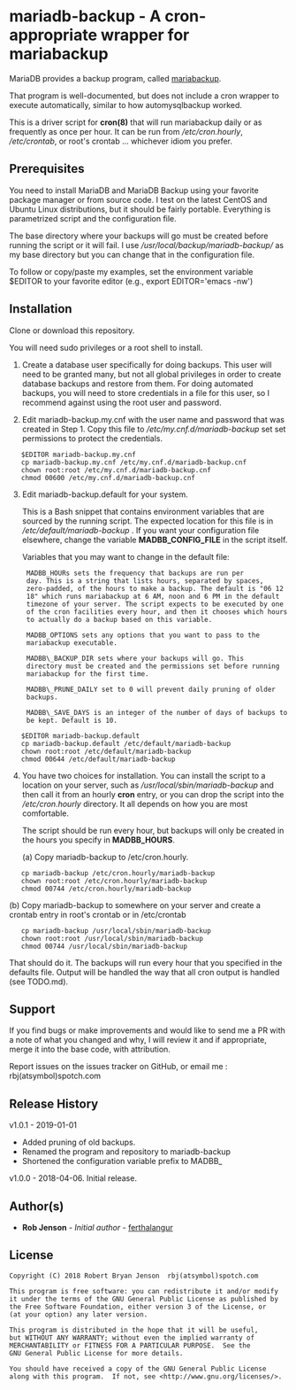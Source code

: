 # mariadb-backup - A cron-appropriate wrapper for mariabackup #

MariaDB provides a backup program, called
[mariabackup](https://mariadb.com/kb/en/library/mariabackup).

That program is well-documented, but does not include a cron wrapper to
execute automatically, similar to how automysqlbackup worked.

This is a driver script for **cron(8)** that will run mariabackup daily or as frequently as
once per hour. It can be run from */etc/cron.hourly*,
*/etc/crontab*, or root's crontab ... whichever idiom you prefer.



## Prerequisites ##

You need to install MariaDB and MariaDB Backup using your favorite
package manager or from source code. I test on the latest CentOS and
Ubuntu Linux distributions, but it should be fairly
portable. Everything is parametrized script and the configuration file.

The base directory where your backups will go must be created before
running the script or it will fail. I use
*/usr/local/backup/mariadb-backup/* as my base directory but you can
change that in the configuration file.

To follow or copy/paste my examples, set the environment variable
$EDITOR to your favorite editor (e.g., export EDITOR='emacs -nw')


## Installation ##

Clone or download this repository.

You will need sudo privileges or a root shell to install.


1. Create a database user specifically for doing backups. This user
   will need to be granted many, but not all global privileges in
   order to create database backups and restore from them. For doing
   automated backups, you will need to store credentials in a file for
   this user, so I recommend against using the root user and
   password.

2. Edit mariadb-backup.my.cnf with the user name and password that was
   created in Step 1. Copy this file to */etc/my.cnf.d/mariadb-backup*
   set set permissions to protect the credentials.

```
   $EDITOR mariadb-backup.my.cnf
   cp mariadb-backup.my.cnf /etc/my.cnf.d/mariadb-backup.cnf
   chown root:root /etc/my.cnf.d/mariadb-backup.cnf
   chmod 00600 /etc/my.cnf.d/mariadb-backup.cnf
```

3. Edit mariadb-backup.default for your system. 

    This is a Bash snippet that contains environment variables that
    are sourced by the running script. The expected location for this
    file is in */etc/default/mariadb-backup* . If you want your
    configuration file elsewhere, change the variable
    **MADBB\_CONFIG_FILE** in the script itself.

    Variables that you may want to change in the default file:

		MADBB_HOURs sets the frequency that backups are run per
		day. This is a string that lists hours, separated by spaces,
		zero-padded, of the hours to make a backup. The default is "06 12
		18" which runs mariabackup at 6 AM, noon and 6 PM in the default
		timezone of your server. The script expects to be executed by one
		of the cron facilities every hour, and then it chooses which hours
		to actually do a backup based on this variable.

		MADBB_OPTIONS sets any options that you want to pass to the
		mariabackup executable.

		MADBB\_BACKUP_DIR sets where your backups will go. This
		directory must be created and the permissions set before running
		mariabackup for the first time.

		MADBB\_PRUNE_DAILY set to 0 will prevent daily pruning of older
		backups.

		MADBB\_SAVE_DAYS is an integer of the number of days of backups to
		be kept. Default is 10.

```
   $EDITOR mariadb-backup.default
   cp mariadb-backup.default /etc/default/mariadb-backup
   chown root:root /etc/default/mariadb-backup
   chmod 00644 /etc/default/mariadb-backup
```

4. You have two choices for installation. You can install the script
   to a location on your server, such as
   */usr/local/sbin/mariadb-backup* and then call it from an hourly **cron**
   entry, or you can drop the script into the */etc/cron.hourly*
   directory. It all depends on how you are most comfortable.

   The script should be run every hour, but backups will only be
   created in the hours you specify in **MADBB_HOURS**.

   (a) Copy mariadb-backup to /etc/cron.hourly.
	
```
   cp mariadb-backup /etc/cron.hourly/mariadb-backup
   chown root:root /etc/cron.hourly/mariadb-backup
   chmod 00744 /etc/cron.hourly/mariadb-backup
```

   (b) Copy mariadb-backup to somewhere on your server and create a
   crontab entry in root's crontab or in /etc/crontab

```
   cp mariadb-backup /usr/local/sbin/mariadb-backup
   chown root:root /usr/local/sbin/mariadb-backup
   chmod 00744 /usr/local/sbin/mariadb-backup
```

   That should do it. The backups will run every hour that you specified
   in the defaults file. Output will be handled the way that all cron
   output is handled (see TODO.md).



## Support ##

If you find bugs or make improvements and would like to send me a PR
with a note of what you changed and why, I will review it and if
appropriate, merge it into the base code, with attribution.

Report issues on the issues tracker on GitHub, or email me : rbj(atsymbol)spotch.com


## Release History ##
v1.0.1 - 2019-01-01
* Added pruning of old backups.
* Renamed the program and repository to mariadb-backup
* Shortened the configuration variable prefix to MADBB_

v1.0.0 - 2018-04-06. Initial release.

## Author(s) ##

* **Rob Jenson** - *Initial author* -
    [ferthalangur](https://github.com/ferthalangur)

## License ##
    Copyright (C) 2018 Robert Bryan Jenson  rbj(atsymbol)spotch.com

    This program is free software: you can redistribute it and/or modify
    it under the terms of the GNU General Public License as published by
    the Free Software Foundation, either version 3 of the License, or
    (at your option) any later version.

    This program is distributed in the hope that it will be useful,
    but WITHOUT ANY WARRANTY; without even the implied warranty of
    MERCHANTABILITY or FITNESS FOR A PARTICULAR PURPOSE.  See the
    GNU General Public License for more details.

    You should have received a copy of the GNU General Public License
    along with this program.  If not, see <http://www.gnu.org/licenses/>.
